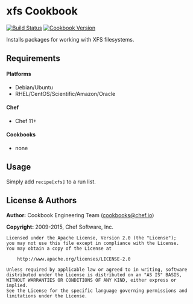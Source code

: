 xfs Cookbook
============

[![Build Status](https://travis-ci.org/chef-cookbooks/xfs.svg?branch=master)](http://travis-ci.org/chef-cookbooks/xfs)
[![Cookbook Version](https://img.shields.io/cookbook/v/xfs.svg)](https://supermarket.chef.io/cookbooks/xfs)

Installs packages for working with XFS filesystems.

Requirements
------------
#### Platforms
- Debian/Ubuntu
- RHEL/CentOS/Scientific/Amazon/Oracle

#### Chef
- Chef 11+

#### Cookbooks
- none


Usage
-----
Simply add `recipe[xfs]` to a run list.


License & Authors
-----------------

**Author:** Cookbook Engineering Team (<cookbooks@chef.io>)

**Copyright:** 2009-2015, Chef Software, Inc.
```
Licensed under the Apache License, Version 2.0 (the "License");
you may not use this file except in compliance with the License.
You may obtain a copy of the License at

    http://www.apache.org/licenses/LICENSE-2.0

Unless required by applicable law or agreed to in writing, software
distributed under the License is distributed on an "AS IS" BASIS,
WITHOUT WARRANTIES OR CONDITIONS OF ANY KIND, either express or implied.
See the License for the specific language governing permissions and
limitations under the License.
```
